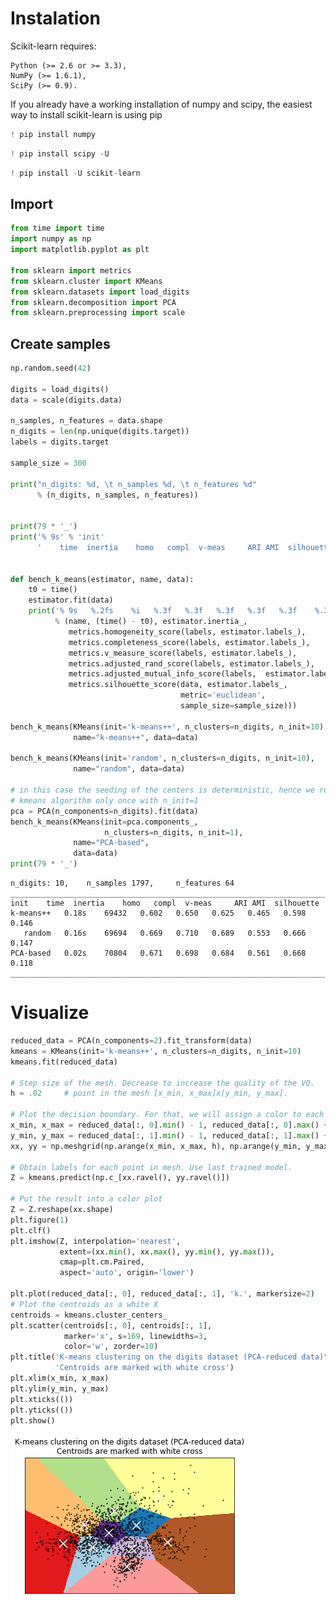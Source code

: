 
# Instalation

Scikit-learn requires:

    Python (>= 2.6 or >= 3.3),
    NumPy (>= 1.6.1),
    SciPy (>= 0.9).

If you already have a working installation of numpy and scipy, the easiest way to install scikit-learn is using pip


```python
! pip install numpy
```


```python
! pip install scipy -U
```


```python
! pip install -U scikit-learn
```

## Import


```python
from time import time
import numpy as np
import matplotlib.pyplot as plt

from sklearn import metrics
from sklearn.cluster import KMeans
from sklearn.datasets import load_digits
from sklearn.decomposition import PCA
from sklearn.preprocessing import scale
```

## Create samples


```python
np.random.seed(42)

digits = load_digits()
data = scale(digits.data)

n_samples, n_features = data.shape
n_digits = len(np.unique(digits.target))
labels = digits.target

sample_size = 300

print("n_digits: %d, \t n_samples %d, \t n_features %d"
      % (n_digits, n_samples, n_features))


print(79 * '_')
print('% 9s' % 'init'
      '    time  inertia    homo   compl  v-meas     ARI AMI  silhouette')


def bench_k_means(estimator, name, data):
    t0 = time()
    estimator.fit(data)
    print('% 9s   %.2fs    %i   %.3f   %.3f   %.3f   %.3f   %.3f    %.3f'
          % (name, (time() - t0), estimator.inertia_,
             metrics.homogeneity_score(labels, estimator.labels_),
             metrics.completeness_score(labels, estimator.labels_),
             metrics.v_measure_score(labels, estimator.labels_),
             metrics.adjusted_rand_score(labels, estimator.labels_),
             metrics.adjusted_mutual_info_score(labels,  estimator.labels_),
             metrics.silhouette_score(data, estimator.labels_,
                                      metric='euclidean',
                                      sample_size=sample_size)))

bench_k_means(KMeans(init='k-means++', n_clusters=n_digits, n_init=10),
              name="k-means++", data=data)

bench_k_means(KMeans(init='random', n_clusters=n_digits, n_init=10),
              name="random", data=data)

# in this case the seeding of the centers is deterministic, hence we run the
# kmeans algorithm only once with n_init=1
pca = PCA(n_components=n_digits).fit(data)
bench_k_means(KMeans(init=pca.components_, 
                     n_clusters=n_digits, n_init=1),
              name="PCA-based",
              data=data)
print(79 * '_')
```

    n_digits: 10, 	 n_samples 1797, 	 n_features 64
    _______________________________________________________________________________
    init    time  inertia    homo   compl  v-meas     ARI AMI  silhouette
    k-means++   0.18s    69432   0.602   0.650   0.625   0.465   0.598    0.146
       random   0.16s    69694   0.669   0.710   0.689   0.553   0.666    0.147
    PCA-based   0.02s    70804   0.671   0.698   0.684   0.561   0.668    0.118
    _______________________________________________________________________________


# Visualize


```python
reduced_data = PCA(n_components=2).fit_transform(data)
kmeans = KMeans(init='k-means++', n_clusters=n_digits, n_init=10)
kmeans.fit(reduced_data)

# Step size of the mesh. Decrease to increase the quality of the VQ.
h = .02     # point in the mesh [x_min, x_max]x[y_min, y_max].

# Plot the decision boundary. For that, we will assign a color to each
x_min, x_max = reduced_data[:, 0].min() - 1, reduced_data[:, 0].max() + 1
y_min, y_max = reduced_data[:, 1].min() - 1, reduced_data[:, 1].max() + 1
xx, yy = np.meshgrid(np.arange(x_min, x_max, h), np.arange(y_min, y_max, h))

# Obtain labels for each point in mesh. Use last trained model.
Z = kmeans.predict(np.c_[xx.ravel(), yy.ravel()])

# Put the result into a color plot
Z = Z.reshape(xx.shape)
plt.figure(1)
plt.clf()
plt.imshow(Z, interpolation='nearest',
           extent=(xx.min(), xx.max(), yy.min(), yy.max()),
           cmap=plt.cm.Paired,
           aspect='auto', origin='lower')

plt.plot(reduced_data[:, 0], reduced_data[:, 1], 'k.', markersize=2)
# Plot the centroids as a white X
centroids = kmeans.cluster_centers_
plt.scatter(centroids[:, 0], centroids[:, 1],
            marker='x', s=169, linewidths=3,
            color='w', zorder=10)
plt.title('K-means clustering on the digits dataset (PCA-reduced data)\n'
          'Centroids are marked with white cross')
plt.xlim(x_min, x_max)
plt.ylim(y_min, y_max)
plt.xticks(())
plt.yticks(())
plt.show()
```


![png](scikit-learn-k-means_files/scikit-learn-k-means_10_0.png)



```python

```
